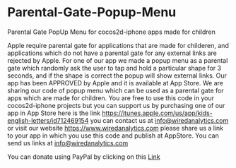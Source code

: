Parental-Gate-Popup-Menu
========================

Parental Gate PopUp Menu for cocos2d-iphone apps made for children

Apple require parental gate for applications that are made for childeren, and applications which do not have a parental gate for any external links are rejected by Apple. For one of our app we made a popup menu as a parental gate which randomly ask the user to tap and hold a particular shape for 3 seconds, and if the shape is correct the popup will show external links. Our app has been APPROVED by Apple and it is available at App Store. We are sharing our code of popup menu which can be used as a parental gate for apps which are made for children. You are free to use this code in your cocos2d-iphone projects but you can support us by purchasing one of our app in App Store here is the link https://itunes.apple.com/us/app/kids-english-letters/id712469154 you can contact us at info@wiredanalytics.com or visit our website https://www.wiredanalytics.com please share us a link to your app in which you use this code and publish at AppStore. You can send us links at info@wiredanalytics.com

You can donate using PayPal by clicking on this <a href="https://www.paypal.com/cgi-bin/webscr?cmd=_donations&business=donate%40wiredanalytics%2ecom&lc=US&item_name=Wired%20Analytics&currency_code=USD&bn=PP%2dDonationsBF%3abtn_donateCC_LG%2egif%3aNonHosted">Link</a>

